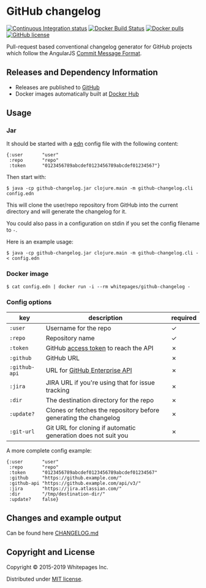 # GitHub changelog

[![Continuous Integration status](https://api.travis-ci.org/whitepages/github-changelog.svg?branch=master)](http://travis-ci.org/whitepages/github-changelog)
[![Docker Build Status](https://img.shields.io/docker/build/jrottenberg/ffmpeg.svg)](https://hub.docker.com/r/whitepages/github-changelog/)
[![Docker pulls](https://img.shields.io/docker/pulls/whitepages/github-changelog.svg)](https://hub.docker.com/r/whitepages/github-changelog/)
[![GitHub license](https://img.shields.io/github/license/whitepages/github-changelog.svg)](https://github.com/whitepages/github-changelog/blob/master/LICENSE)

Pull-request based conventional changelog generator for GitHub projects which follow the AngularJS [Commit Message Format].


## Releases and Dependency Information

* Releases are published to [GitHub](https://github.com/whitepages/github-changelog/releases)
* Docker images automatically built at [Docker Hub](https://hub.docker.com/r/whitepages/github-changelog/)

## Usage

### Jar

It should be started with a [edn] config file
with the following content:

```edn
{:user       "user"
 :repo       "repo"
 :token      "0123456789abcdef0123456789abcdef01234567"}
```

Then start with:

    $ java -cp github-changelog.jar clojure.main -m github-changelog.cli config.edn

This will clone the user/repo repository from GitHub into the current directory
and will generate the changelog for it.

You could also pass in a configuration on stdin if you set the config filename to `-`.

Here is an example usage:

    $ java -cp github-changelog.jar clojure.main -m github-changelog.cli - < config.edn

### Docker image

    $ cat config.edn | docker run -i --rm whitepages/github-changelog -

### Config options

| key           | description                                                      | required |
|---------------|------------------------------------------------------------------|----------|
| `:user`       | Username for the repo                                            | ✓        |
| `:repo`       | Repository name                                                  | ✓        |
| `:token`      | GitHub [access token] to reach the API                           | ✗        |
| `:github`     | GitHub URL                                                       | ✗        |
| `:github-api` | URL for [GitHub Enterprise API]                                  | ✗        |
| `:jira`       | JIRA URL if you're using that for issue tracking                 | ✗        |
| `:dir`        | The destination directory for the repo                           | ✗        |
| `:update?`    | Clones or fetches the repository before generating the changelog | ✗        |
| `:git-url`    | Git URL for cloning if automatic generation does not suit you    | ✗        |

A more complete config example:

```edn
{:user       "user"
 :repo       "repo"
 :token      "0123456789abcdef0123456789abcdef01234567"
 :github     "https://github.example.com/"
 :github-api "https://github.example.com/api/v3/"
 :jira       "https://jira.atlassian.com/"
 :dir        "/tmp/destination-dir/"
 :update?    false}
```


## Changes and example output

Can be found here [CHANGELOG.md](CHANGELOG.md)


## Copyright and License

Copyright © 2015-2019 Whitepages Inc.

Distributed under [MIT license](http://choosealicense.com/licenses/mit/).

[Commit Message Format]: https://github.com/angular/angular.js/blob/master/DEVELOPERS.md#commit-message-format
[edn]: https://github.com/edn-format/edn
[access token]: https://help.github.com/articles/creating-an-access-token-for-command-line-use/
[GitHub Enterprise API]: https://developer.github.com/v3/enterprise/
